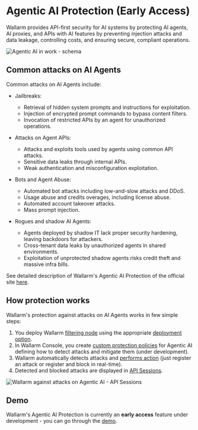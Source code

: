 # Agentic AI Protection (Early Access)

Wallarm provides API-first security for AI systems by protecting AI agents, AI proxies, and APIs with AI features by preventing injection attacks and data leakage, controlling costs, and ensuring secure, compliant operations.

![Agentic AI in work - schema](../images/agentic-ai-protection/agentic-ai-schema.png)

## Common attacks on AI Agents

Common attacks on AI Agents include:

* Jailbreaks:

    * Retrieval of hidden system prompts and instructions for exploitation.
    * Injection of encrypted prompt commands to bypass content filters.
    * Invocation of restricted APIs by an agent for unauthorized operations.

* Attacks on Agent APIs:

    * Attacks and exploits tools used by agents using common API attacks.
    * Sensitive data leaks through internal APIs.
    * Weak authentication and misconfiguration exploitation.

* Bots and Agent Abuse:

    * Automated bot attacks including low-and-slow attacks and DDoS.
    * Usage abuse and credits overages, including license abuse.
    * Automated account takeover attacks.
    * Mass prompt injection.

* Rogues and shadow AI Agents:

    * Agents deployed by shadow IT lack proper security hardening, leaving backdoors for attackers.
    * Cross-tenant data leaks by unauthorized agents in shared environments.
    * Exploitation of unprotected shadow agents risks credit theft and massive infra bills.

See detailed description of Wallarm's Agentic AI Protection of the official site [here](https://www.wallarm.com/solutions/s-protect-agentic-ai).

## How protection works

Wallarm's protection against attacks on AI Agents works in few simple steps:

1. You deploy Wallarm [filtering node](../about-wallarm/overview.md#how-wallarm-works) using the appropriate [deployment option](../installation/supported-deployment-options.md).
1. In Wallarm Console, you create [custom protection policies](../user-guides/rules/rules.md) for Agentic AI defining how to detect attacks and mitigate them (under development).
1. Wallarm automatically detects attacks and [performs action](../admin-en/configure-wallarm-mode.md) (just register an attack or register and block in real-time).
1. Detected and blocked attacks are displayed in [API Sessions](../api-sessions/overview.md).

![Wallarm against attacks on Agentic AI - API Sessions](../images/agentic-ai-protection/agentic-ai-wallarm-demo-results.png)

## Demo

Wallarm's Agentic AI Protection is currently an **early access** feature under development - you can go through the [demo](demo.md).
